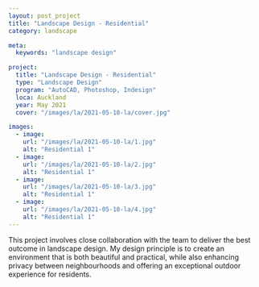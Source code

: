 ```yaml
---
layout: post_project
title: "Landscape Design - Residential"
category: landscape

meta:
  keywords: "landscape design"

project:
  title: "Landscape Design - Residential"
  type: "Landscape Design"
  program: "AutoCAD, Photoshop, Indesign"
  loca: Auckland
  year: May 2021
  cover: "/images/la/2021-05-10-la/cover.jpg"

images:
  - image:
    url: "/images/la/2021-05-10-la/1.jpg"
    alt: "Residential 1"
  - image:
    url: "/images/la/2021-05-10-la/2.jpg"
    alt: "Residential 1"
  - image:
    url: "/images/la/2021-05-10-la/3.jpg"
    alt: "Residential 1"
  - image:
    url: "/images/la/2021-05-10-la/4.jpg"
    alt: "Residential 1"
---
```

<p>This project involves close collaboration with the team to deliver the best outcome in landscape design. My design principle is to create an environment that is both beautiful and practical, while also enhancing privacy between neighbourhoods and offering an exceptional outdoor experience for residents.</p>
